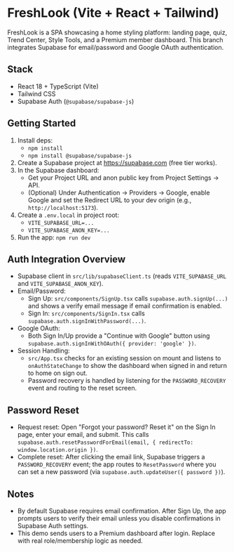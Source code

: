 # FreshLook (Vite + React + Tailwind)

FreshLook is a SPA showcasing a home styling platform: landing page, quiz, Trend Center, Style Tools, and a Premium member dashboard. This branch integrates Supabase for email/password and Google OAuth authentication.

## Stack
- React 18 + TypeScript (Vite)
- Tailwind CSS
- Supabase Auth (`@supabase/supabase-js`)

## Getting Started
1. Install deps:
   - `npm install`
   - `npm install @supabase/supabase-js`
2. Create a Supabase project at https://supabase.com (free tier works).
3. In the Supabase dashboard:
   - Get your Project URL and anon public key from Project Settings → API.
   - (Optional) Under Authentication → Providers → Google, enable Google and set the Redirect URL to your dev origin (e.g., `http://localhost:5173`).
4. Create a `.env.local` in project root:
   - `VITE_SUPABASE_URL=...`
   - `VITE_SUPABASE_ANON_KEY=...`
5. Run the app: `npm run dev`

## Auth Integration Overview
- Supabase client in `src/lib/supabaseClient.ts` (reads `VITE_SUPABASE_URL` and `VITE_SUPABASE_ANON_KEY`).
- Email/Password:
  - Sign Up: `src/components/SignUp.tsx` calls `supabase.auth.signUp(...)` and shows a verify email message if email confirmation is enabled.
  - Sign In: `src/components/SignIn.tsx` calls `supabase.auth.signInWithPassword(...)`.
- Google OAuth:
  - Both Sign In/Up provide a "Continue with Google" button using `supabase.auth.signInWithOAuth({ provider: 'google' })`.
- Session Handling:
  - `src/App.tsx` checks for an existing session on mount and listens to `onAuthStateChange` to show the dashboard when signed in and return to home on sign out.
  - Password recovery is handled by listening for the `PASSWORD_RECOVERY` event and routing to the reset screen.

## Password Reset
- Request reset: Open "Forgot your password? Reset it" on the Sign In page, enter your email, and submit. This calls `supabase.auth.resetPasswordForEmail(email, { redirectTo: window.location.origin })`.
- Complete reset: After clicking the email link, Supabase triggers a `PASSWORD_RECOVERY` event; the app routes to `ResetPassword` where you can set a new password (via `supabase.auth.updateUser({ password })`).

## Notes
- By default Supabase requires email confirmation. After Sign Up, the app prompts users to verify their email unless you disable confirmations in Supabase Auth settings.
- This demo sends users to a Premium dashboard after login. Replace with real role/membership logic as needed.
